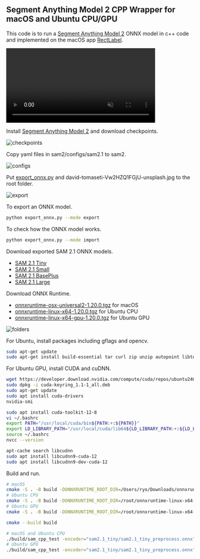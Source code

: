 ## Segment Anything Model 2 CPP Wrapper for macOS and Ubuntu CPU/GPU

This code is to run a [Segment Anything Model 2](https://github.com/facebookresearch/sam2) ONNX model in c++ code and implemented on the macOS app [RectLabel](https://rectlabel.com).

<video src="https://github.com/user-attachments/assets/812776c3-bfad-4f80-99e1-6141b21c024b" controls="controls" muted="muted" class="width-fit" style="max-height:640px; min-height: 200px"></video>

Install [Segment Anything Model 2](https://github.com/facebookresearch/sam2) and download checkpoints.

![checkpoints](https://github.com/user-attachments/assets/f57c57a3-f689-466e-b883-8d8caf931d11)

Copy yaml files in sam2/configs/sam2.1 to sam2.

![configs](https://github.com/user-attachments/assets/39827d2f-76ba-4904-bc59-9e0716af6cda)

Put [export_onnx.py](https://github.com/ryouchinsa/sam-cpp-macos/blob/master/export_onnx.py) and david-tomaseti-Vw2HZQ1FGjU-unsplash.jpg to the root folder.

![export](https://github.com/user-attachments/assets/0fc7dcce-8f38-403b-b84e-bb38fea0eeca)

To export an ONNX model.

```bash
python export_onnx.py --mode export
```

To check how the ONNX model works.

```bash
python export_onnx.py --mode import
```

Download exported SAM 2.1 ONNX models.
- [SAM 2.1 Tiny](https://huggingface.co/rectlabel/segment-anything-onnx-models/resolve/main/sam2.1_tiny.zip)
- [SAM 2.1 Small](https://huggingface.co/rectlabel/segment-anything-onnx-models/resolve/main/sam2.1_small.zip)
- [SAM 2.1 BasePlus](https://huggingface.co/rectlabel/segment-anything-onnx-models/resolve/main/sam2.1_base_plus.zip)
- [SAM 2.1 Large](https://huggingface.co/rectlabel/segment-anything-onnx-models/resolve/main/sam2.1_large.zip)

Download ONNX Runtime.
- [onnxruntime-osx-universal2-1.20.0.tgz](https://github.com/microsoft/onnxruntime/releases/download/v1.20.0/onnxruntime-osx-universal2-1.20.0.tgz) for macOS
- [onnxruntime-linux-x64-1.20.0.tgz](https://github.com/microsoft/onnxruntime/releases/download/v1.20.0/onnxruntime-linux-x64-1.20.0.tgz) for Ubuntu CPU
- [onnxruntime-linux-x64-gpu-1.20.0.tgz](https://github.com/microsoft/onnxruntime/releases/download/v1.20.0/onnxruntime-linux-x64-gpu-1.20.0.tgz) for Ubuntu GPU

![folders](https://github.com/user-attachments/assets/fb0d3bbf-d5e9-4cee-8b9b-7c7a5c5af573)

For Ubuntu, install packages including gflags and opencv.
```bash
sudo apt-get update
sudo apt-get install build-essential tar curl zip unzip autopoint libtool bison libx11-dev libxft-dev libxext-dev libxrandr-dev libxi-dev libxcursor-dev libxdamage-dev libxinerama-dev libxtst-dev cmake libgflags-dev libopencv-dev python3-dev
```

For Ubuntu GPU, install CUDA and cuDNN.
```bash
wget https://developer.download.nvidia.com/compute/cuda/repos/ubuntu2404/x86_64/cuda-keyring_1.1-1_all.deb
sudo dpkg -i cuda-keyring_1.1-1_all.deb
sudo apt-get update
sudo apt install cuda-drivers
nvidia-smi

sudo apt install cuda-toolkit-12-8
vi ~/.bashrc
export PATH="/usr/local/cuda/bin${PATH:+:${PATH}}"
export LD_LIBRARY_PATH="/usr/local/cuda/lib64${LD_LIBRARY_PATH:+:${LD_LIBRARY_PATH}}"
source ~/.bashrc
nvcc --version

apt-cache search libcudnn
sudo apt install libcudnn9-cuda-12
sudo apt install libcudnn9-dev-cuda-12
```

Build and run.

```bash
# macOS
cmake -S . -B build -DONNXRUNTIME_ROOT_DIR=/Users/ryo/Downloads/onnxruntime-osx-universal2-1.20.0
# Ubuntu CPU
cmake -S . -B build -DONNXRUNTIME_ROOT_DIR=/root/onnxruntime-linux-x64-1.20.0
# Ubuntu GPU
cmake -S . -B build -DONNXRUNTIME_ROOT_DIR=/root/onnxruntime-linux-x64-gpu-1.20.0

cmake --build build

# macOS and Ubuntu CPU
./build/sam_cpp_test -encoder="sam2.1_tiny/sam2.1_tiny_preprocess.onnx" -decoder="sam2.1_tiny/sam2.1_tiny.onnx" -image="david-tomaseti-Vw2HZQ1FGjU-unsplash.jpg" -device="cpu"
# Ubuntu GPU
./build/sam_cpp_test -encoder="sam2.1_tiny/sam2.1_tiny_preprocess.onnx" -decoder="sam2.1_tiny/sam2.1_tiny.onnx" -image="david-tomaseti-Vw2HZQ1FGjU-unsplash.jpg" -device="cuda:0"
```
